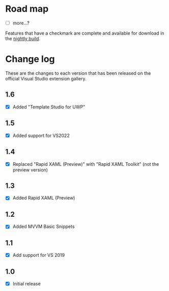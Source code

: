 # Road map

- [ ] more...?

Features that have a checkmark are complete and available for download in the [nightly build](http://vsixgallery.com/extension/UwpEssentials.4a541df8-8d9e-41fc-8e30-06f67c81588c/).

# Change log

These are the changes to each version that has been released
on the official Visual Studio extension gallery.

## 1.6

- [x] Added "Template Studio for UWP"

## 1.5

- [x] Added support for VS2022

## 1.4

- [x] Replaced "Rapid XAML (Preview)" with "Rapid XAML Toolkit" (not the preview version)

## 1.3

- [x] Added Rapid XAML (Preview)

## 1.2

- [x] Added MVVM Basic Snippets

## 1.1

- [x] Add support for VS 2019

## 1.0

- [x] Initial release
